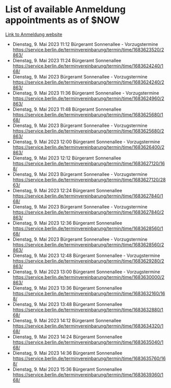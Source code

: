 # List of available Anmeldung appointments as of $NOW
[Link to Anmeldung website](https://service.berlin.de/terminvereinbarung/termin/tag.php?termin=1&anliegen[]=120686&dienstleisterlist=122210,122217,327316,122219,327312,122227,327314,122231,327346,122243,327348,122254,122252,329742,122260,329745,122262,329748,122271,327278,122273,327274,122277,327276,330436,122280,327294,122282,327290,122284,327292,122291,327270,122285,327266,122286,327264,122296,327268,150230,329760,122297,327286,122294,327284,122312,329763,122314,329775,122304,327330,122311,327334,122309,327332,317869,122281,327352,122279,329772,122283,122276,327324,122274,327326,122267,329766,122246,327318,122251,327320,122257,327322,122208,327298,122226,327300&herkunft=http%3A%2F%2Fservice.berlin.de%2Fdienstleistung%2F120686%2F)
- Dienstag, 9. Mai 2023 11:12 Bürgeramt Sonnenallee - Vorzugstermine https://service.berlin.de/terminvereinbarung/termin/time/1683623520/2863/
- Dienstag, 9. Mai 2023 11:24 Bürgeramt Sonnenallee https://service.berlin.de/terminvereinbarung/termin/time/1683624240/168/
- Dienstag, 9. Mai 2023  Bürgeramt Sonnenallee - Vorzugstermine https://service.berlin.de/terminvereinbarung/termin/time/1683624240/2863/
- Dienstag, 9. Mai 2023 11:36 Bürgeramt Sonnenallee - Vorzugstermine https://service.berlin.de/terminvereinbarung/termin/time/1683624960/2863/
- Dienstag, 9. Mai 2023 11:48 Bürgeramt Sonnenallee https://service.berlin.de/terminvereinbarung/termin/time/1683625680/168/
- Dienstag, 9. Mai 2023  Bürgeramt Sonnenallee - Vorzugstermine https://service.berlin.de/terminvereinbarung/termin/time/1683625680/2863/
- Dienstag, 9. Mai 2023 12:00 Bürgeramt Sonnenallee - Vorzugstermine https://service.berlin.de/terminvereinbarung/termin/time/1683626400/2863/
- Dienstag, 9. Mai 2023 12:12 Bürgeramt Sonnenallee https://service.berlin.de/terminvereinbarung/termin/time/1683627120/168/
- Dienstag, 9. Mai 2023  Bürgeramt Sonnenallee - Vorzugstermine https://service.berlin.de/terminvereinbarung/termin/time/1683627120/2863/
- Dienstag, 9. Mai 2023 12:24 Bürgeramt Sonnenallee https://service.berlin.de/terminvereinbarung/termin/time/1683627840/168/
- Dienstag, 9. Mai 2023  Bürgeramt Sonnenallee - Vorzugstermine https://service.berlin.de/terminvereinbarung/termin/time/1683627840/2863/
- Dienstag, 9. Mai 2023 12:36 Bürgeramt Sonnenallee https://service.berlin.de/terminvereinbarung/termin/time/1683628560/168/
- Dienstag, 9. Mai 2023  Bürgeramt Sonnenallee - Vorzugstermine https://service.berlin.de/terminvereinbarung/termin/time/1683628560/2863/
- Dienstag, 9. Mai 2023 12:48 Bürgeramt Sonnenallee - Vorzugstermine https://service.berlin.de/terminvereinbarung/termin/time/1683629280/2863/
- Dienstag, 9. Mai 2023 13:00 Bürgeramt Sonnenallee - Vorzugstermine https://service.berlin.de/terminvereinbarung/termin/time/1683630000/2863/
- Dienstag, 9. Mai 2023 13:36 Bürgeramt Sonnenallee https://service.berlin.de/terminvereinbarung/termin/time/1683632160/168/
- Dienstag, 9. Mai 2023 13:48 Bürgeramt Sonnenallee https://service.berlin.de/terminvereinbarung/termin/time/1683632880/168/
- Dienstag, 9. Mai 2023 14:12 Bürgeramt Sonnenallee https://service.berlin.de/terminvereinbarung/termin/time/1683634320/168/
- Dienstag, 9. Mai 2023 14:24 Bürgeramt Sonnenallee https://service.berlin.de/terminvereinbarung/termin/time/1683635040/168/
- Dienstag, 9. Mai 2023 14:36 Bürgeramt Sonnenallee https://service.berlin.de/terminvereinbarung/termin/time/1683635760/168/
- Dienstag, 9. Mai 2023 15:36 Bürgeramt Sonnenallee https://service.berlin.de/terminvereinbarung/termin/time/1683639360/168/
